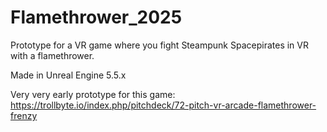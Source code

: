 # Flamethrower_2025

Prototype for a VR game
where you fight Steampunk Spacepirates in VR with a flamethrower.

Made in Unreal Engine 5.5.x

Very very early prototype for this game: https://trollbyte.io/index.php/pitchdeck/72-pitch-vr-arcade-flamethrower-frenzy

